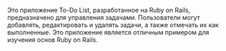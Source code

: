 Это приложение To-Do List, разработанное на Ruby on Rails, предназначено для управления задачами. Пользователи могут добавлять, редактировать и удалять задачи, а также отмечать их как выполненные. Это приложение является отличным примером для изучения основ Ruby on Rails.
